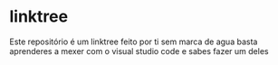 # linktree
Este repositório é um linktree feito por ti sem marca de agua basta aprenderes a mexer com o visual studio code e sabes fazer um deles 
